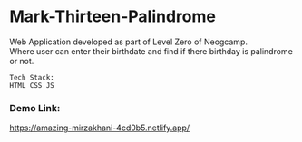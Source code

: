# Mark-Thirteen-Palindrome

Web Application developed as part of Level Zero of Neogcamp.  
Where user can enter their birthdate and find if there birthday is palindrome or not.


```
Tech Stack:
HTML CSS JS
```

### Demo Link:

https://amazing-mirzakhani-4cd0b5.netlify.app/

